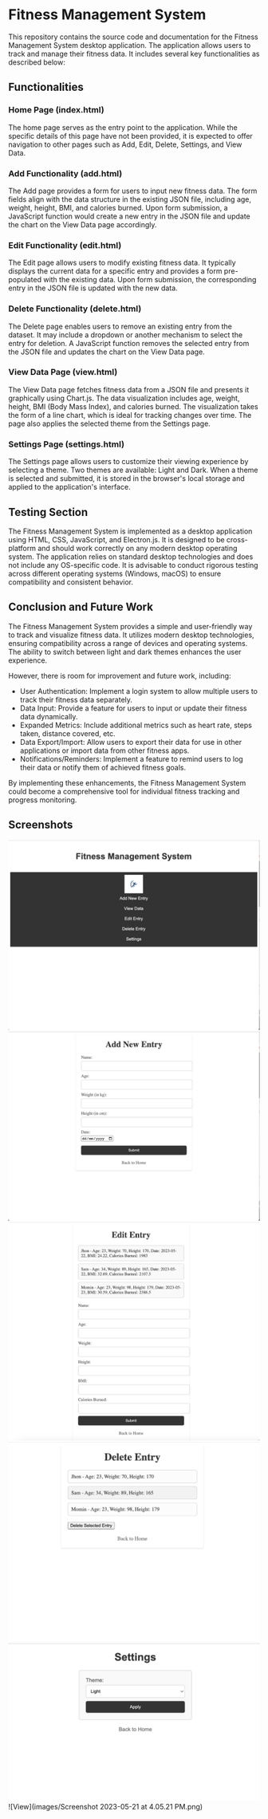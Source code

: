 # Fitness Management System

This repository contains the source code and documentation for the Fitness Management System desktop application. The application allows users to track and manage their fitness data. It includes several key functionalities as described below:

## Functionalities

### Home Page (index.html)
The home page serves as the entry point to the application. While the specific details of this page have not been provided, it is expected to offer navigation to other pages such as Add, Edit, Delete, Settings, and View Data.

### Add Functionality (add.html)
The Add page provides a form for users to input new fitness data. The form fields align with the data structure in the existing JSON file, including age, weight, height, BMI, and calories burned. Upon form submission, a JavaScript function would create a new entry in the JSON file and update the chart on the View Data page accordingly.

### Edit Functionality (edit.html)
The Edit page allows users to modify existing fitness data. It typically displays the current data for a specific entry and provides a form pre-populated with the existing data. Upon form submission, the corresponding entry in the JSON file is updated with the new data.

### Delete Functionality (delete.html)
The Delete page enables users to remove an existing entry from the dataset. It may include a dropdown or another mechanism to select the entry for deletion. A JavaScript function removes the selected entry from the JSON file and updates the chart on the View Data page.

### View Data Page (view.html)
The View Data page fetches fitness data from a JSON file and presents it graphically using Chart.js. The data visualization includes age, weight, height, BMI (Body Mass Index), and calories burned. The visualization takes the form of a line chart, which is ideal for tracking changes over time. The page also applies the selected theme from the Settings page.

### Settings Page (settings.html)
The Settings page allows users to customize their viewing experience by selecting a theme. Two themes are available: Light and Dark. When a theme is selected and submitted, it is stored in the browser's local storage and applied to the application's interface.

## Testing Section

The Fitness Management System is implemented as a desktop application using HTML, CSS, JavaScript, and Electron.js. It is designed to be cross-platform and should work correctly on any modern desktop operating system. The application relies on standard desktop technologies and does not include any OS-specific code. It is advisable to conduct rigorous testing across different operating systems (Windows, macOS) to ensure compatibility and consistent behavior.

## Conclusion and Future Work

The Fitness Management System provides a simple and user-friendly way to track and visualize fitness data. It utilizes modern desktop technologies, ensuring compatibility across a range of devices and operating systems. The ability to switch between light and dark themes enhances the user experience.

However, there is room for improvement and future work, including:

- User Authentication: Implement a login system to allow multiple users to track their fitness data separately.
- Data Input: Provide a feature for users to input or update their fitness data dynamically.
- Expanded Metrics: Include additional metrics such as heart rate, steps taken, distance covered, etc.
- Data Export/Import: Allow users to export their data for use in other applications or import data from other fitness apps.
- Notifications/Reminders: Implement a feature to remind users to log their data or notify them of achieved fitness goals.

By implementing these enhancements, the Fitness Management System could become a comprehensive tool for individual fitness tracking and progress monitoring.

## Screenshots

![Home](images/Screenshot%202023-05-21%20at%202.57.17%20PM.png)
![Edit](images/Screenshot%202023-05-21%20at%202.57.25%20PM.png)
![Delete](images/Screenshot%202023-05-21%20at%202.57.46%20PM.png)
![Settings](images/Screenshot%202023-05-21%20at%202.57.53%20PM.png)
![Dark](images/Screenshot%202023-05-21%20at%202.58.00%20PM.png)
![View](images/Screenshot 2023-05-21 at 4.05.21 PM.png)

